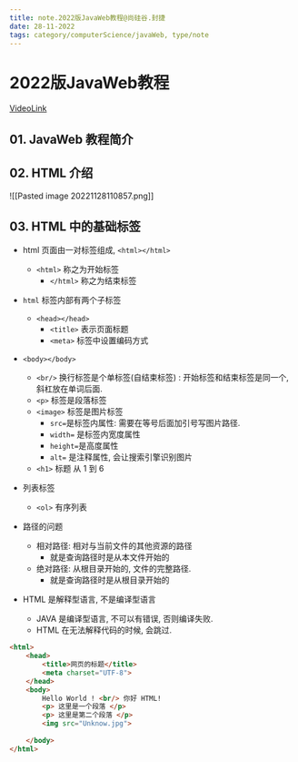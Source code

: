 ```yaml
---
title: note.2022版JavaWeb教程@尚硅谷.封捷
date: 28-11-2022
tags: category/computerScience/javaWeb, type/note 
---
```


# 2022版JavaWeb教程

[VideoLink](https://youtube.com/playlist?list=PLmOn9nNkQxJGKsCUQt6CpDmE2SjBOyLkK)

## 01. JavaWeb 教程简介

## 02. HTML 介绍

![[Pasted image 20221128110857.png]]

## 03. HTML 中的基础标签

- html 页面由一对标签组成, `<html></html>`
	- `<html>` 称之为开始标签
		- `</html>` 称之为结束标签
- `html` 标签内部有两个子标签
	- `<head></head>`
		- `<title>` 表示页面标题
		- `<meta>` 标签中设置编码方式
- `<body></body>`
	- `<br/>` 换行标签是个单标签(自结束标签) : 开始标签和结束标签是同一个, 斜杠放在单词后面. 
	- `<p>` 标签是段落标签
	- `<image>` 标签是图片标签
		- `src=`是标签内属性: 需要在等号后面加引号写图片路径. 
		- `width=` 是标签内宽度属性
		- `height=`是高度属性
		- `alt=` 是注释属性, 会让搜索引擎识别图片
	- `<h1>` 标题 从 1 到 6
- 列表标签 
	- `<ol>` 有序列表

- 路径的问题
	- 相对路径: 相对与当前文件的其他资源的路径
		- 就是查询路径时是从本文件开始的
	- 绝对路径: 从根目录开始的, 文件的完整路径.
		- 就是查询路径时是从根目录开始的 
- HTML 是解释型语言, 不是编译型语言
	- JAVA 是编译型语言, 不可以有错误, 否则编译失败.
	- HTML 在无法解释代码的时候, 会跳过.  


```html
<html>
	<head>
		<title>网页的标题</title>
		<meta charset="UTF-8">
	</head>
	<body>
		Hello World ! <br/> 你好 HTML!
		<p> 这里是一个段落 </p>
		<p> 这里是第二个段落 </p>
		<img src="Unknow.jpg">
		
	</body>
</html>
```

